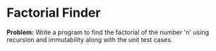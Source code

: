 # Factorial Finder
**Problem:**
Write a program to find the factorial of the number 'n' using recursion and immutability along with the unit test cases.
